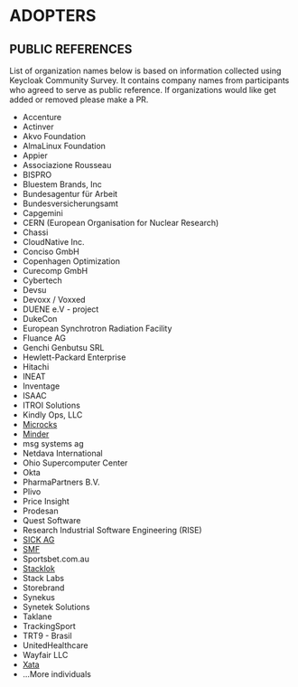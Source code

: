 ADOPTERS
========

PUBLIC REFERENCES
-----------------

List of organization names below is based on information collected using Keycloak Community Survey. It contains company names from participants who agreed to serve as public reference. If organizations would like get added or removed please make a PR. 

* Accenture
* Actinver
* Akvo Foundation
* AlmaLinux Foundation
* Appier
* Associazione Rousseau
* BISPRO
* Bluestem Brands, Inc
* Bundesagentur für Arbeit
* Bundesversicherungsamt
* Capgemini
* CERN (European Organisation for Nuclear Research)
* Chassi
* CloudNative Inc.
* Conciso GmbH
* Copenhagen Optimization
* Curecomp GmbH
* Cybertech
* Devsu
* Devoxx / Voxxed
* DUENE e.V - project 
* DukeCon
* European Synchrotron Radiation Facility
* Fluance AG
* Genchi Genbutsu SRL
* Hewlett-Packard Enterprise
* Hitachi
* INEAT
* Inventage
* ISAAC
* ITROI Solutions
* Kindly Ops, LLC
* [Microcks](https://landscape.cncf.io/?selected=microcks)
* [Minder](https://github.com/mindersec/minder)
* msg systems ag
* Netdava International
* Ohio Supercomputer Center
* Okta
* PharmaPartners B.V.
* Plivo
* Price Insight
* Prodesan
* Quest Software
* Research Industrial Software Engineering (RISE)
* [SICK AG](https://www.sick.com)
* [SMF](https://www.smf.de)
* Sportsbet.com.au
* [Stacklok](https://stacklok.com/)
* Stack Labs
* Storebrand
* Synekus
* Synetek Solutions
* Taklane
* TrackingSport
* TRT9 - Brasil
* UnitedHealthcare
* Wayfair LLC
* [Xata](https://xata.io)
* ...More individuals
